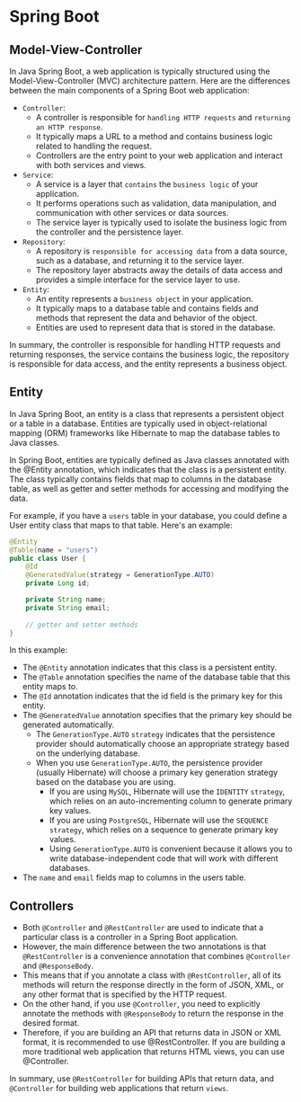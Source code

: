 # Spring Boot

## Model-View-Controller

In Java Spring Boot, a web application is typically structured using the Model-View-Controller (MVC) architecture pattern. Here are the differences between the main components of a Spring Boot web application:

- `Controller`:
    - A controller is responsible for `handling HTTP requests` and `returning an HTTP response`.
    - It typically maps a URL to a method and contains business logic related to handling the request.
    - Controllers are the entry point to your web application and interact with both services and views.
- `Service`:
    - A service is a layer that `contains` the `business logic` of your application.
    - It performs operations such as validation, data manipulation, and communication with other services or data sources.
    - The service layer is typically used to isolate the business logic from the controller and the persistence layer.
- `Repository`:
    - A repository is `responsible for accessing data` from a data source, such as a database, and returning it to the service layer.
    - The repository layer abstracts away the details of data access and provides a simple interface for the service layer to use.
- `Entity`:
    - An entity represents a `business object` in your application.
    - It typically maps to a database table and contains fields and methods that represent the data and behavior of the object.
    - Entities are used to represent data that is stored in the database.

In summary, the controller is responsible for handling HTTP requests and returning responses, the service contains the business logic, the repository is responsible for data access, and the entity represents a business object.

## Entity

In Java Spring Boot, an entity is a class that represents a persistent object or a table in a database. Entities are typically used in object-relational mapping (ORM) frameworks like Hibernate to map the database tables to Java classes.

In Spring Boot, entities are typically defined as Java classes annotated with the @Entity annotation, which indicates that the class is a persistent entity. The class typically contains fields that map to columns in the database table, as well as getter and setter methods for accessing and modifying the data.

For example, if you have a `users` table in your database, you could define a User entity class that maps to that table. Here's an example:

```java
@Entity
@Table(name = "users")
public class User {
    @Id
    @GeneratedValue(strategy = GenerationType.AUTO)
    private Long id;

    private String name;
    private String email;
    
    // getter and setter methods
}
```

In this example:

- The `@Entity` annotation indicates that this class is a persistent entity.
- The `@Table` annotation specifies the name of the database table that this entity maps to.
- The `@Id` annotation indicates that the id field is the primary key for this entity.
- The `@GeneratedValue` annotation specifies that the primary key should be generated automatically.
    - The `GenerationType.AUTO` `strategy` indicates that the persistence provider should automatically choose an appropriate strategy based on the underlying database.
    - When you use `GenerationType.AUTO`, the persistence provider (usually Hibernate) will choose a primary key generation strategy based on the database you are using.
        - If you are using `MySQL`, Hibernate will use the `IDENTITY` `strategy`, which relies on an auto-incrementing column to generate primary key values.
        - If you are using `PostgreSQL`, Hibernate will use the `SEQUENCE` `strategy`, which relies on a sequence to generate primary key values.
        - Using `GenerationType.AUTO` is convenient because it allows you to write database-independent code that will work with different databases.
- The `name` and `email` fields map to columns in the users table.

## Controllers

- Both `@Controller` and `@RestController` are used to indicate that a particular class is a controller in a Spring Boot application.
- However, the main difference between the two annotations is that `@RestController` is a convenience annotation that combines `@Controller` and `@ResponseBody`.
- This means that if you annotate a class with `@RestController`, all of its methods will return the response directly in the form of JSON, XML, or any other format that is specified by the HTTP request.
- On the other hand, if you use `@Controller`, you need to explicitly annotate the methods with `@ResponseBody` to return the response in the desired format.
- Therefore, if you are building an API that returns data in JSON or XML format, it is recommended to use @RestController. If you are building a more traditional web application that returns HTML views, you can use @Controller.

In summary, use `@RestController` for building APIs that return data, and `@Controller` for building web applications that return `views`.
